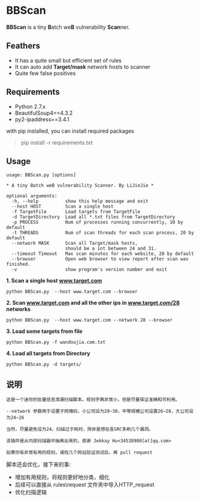 # BBScan #

**BBScan** is a tiny **B**atch we**B** vulnerability **Scan**ner.

## Feathers ##

* It has a quite small but efficient set of rules
* It can auto add **Target/mask** network hosts to scanner
* Quite few false positives

## Requirements ##
* Python 2.7.x
* BeautifulSoup4==4.3.2
* py2-ipaddress==3.4.1

with pip installed, you can install required packages

> pip install -r requirements.txt

## Usage ##

	usage: BBScan.py [options]

	* A tiny Batch weB vulnerability Scanner. By LiJieJie *

	optional arguments:
	  -h, --help          show this help message and exit
	  --host HOST         Scan a single host
	  -f TargetFile       Load targets from TargetFile
	  -d TargetDirectory  Load all *.txt files from TargetDirectory
	  -p PROCESS          Num of processes running concurrently, 10 by default
	  -t THREADS          Num of scan threads for each scan process, 20 by default
	  --network MASK      Scan all Target/mask hosts, 
			      		  should be a int between 24 and 31.
	  --timeout Timeout   Max scan minutes for each website, 20 by default
	  --browser           Open web browser to view report after scan was finished.
	  -v                  show program's version number and exit

**1. Scan a single host www.target.com** 

	python BBScan.py  --host www.target.com --browser

**2. Scan www.target.com and all the other ips in www.target.com/28 networks**

	python BBScan.py  --host www.target.com --network 28 --browser
	
**3. Load some targets from file**
	
	python BBScan.py -f wandoujia.com.txt

**4. Load all targets from Directory**

	python BBScan.py -d targets/


## 说明 ##

	这是一个迷你的批量信息泄漏扫描脚本。规则字典非常小，但是尽量保证准确和可利用。

	--network 参数用于设置子网掩码，小公司设为28~30，中等规模公司设置26~28，大公司设为24~26

	当然，尽量避免设为24，扫描过于耗时，除非是想在各SRC多刷几个漏洞。

	该插件是从内部扫描器中抽离出来的，感谢 Jekkay Hu<34538980[at]qq.com> 
	
	如果你有非常有用的规则，请找几个网站验证测试后，再 pull request
	
脚本还会优化，接下来的事:

- 增加有用规则，将规则更好地分类，细化
- 后续可以直接从 rules\request 文件夹中导入HTTP_request
- 优化扫描逻辑